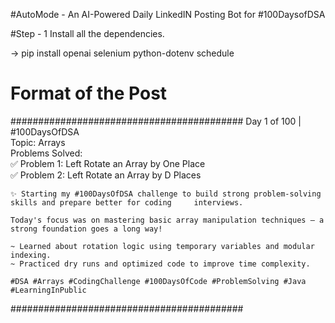 #AutoMode - An AI-Powered Daily LinkedIN Posting Bot for #100DaysofDSA

#Step - 1 
Install all the dependencies.
 
 -> pip install openai selenium python-dotenv schedule


 # Format of the Post

 ##########################################
    Day 1 of 100 | #100DaysOfDSA  
    Topic: Arrays  
    Problems Solved:  
    ✅ Problem 1: Left Rotate an Array by One Place  
    ✅ Problem 2: Left Rotate an Array by D Places  

    ✨ Starting my #100DaysOfDSA challenge to build strong problem-solving skills and prepare better for coding     interviews.

    Today's focus was on mastering basic array manipulation techniques — a strong foundation goes a long way!

    ~ Learned about rotation logic using temporary variables and modular indexing.  
    ~ Practiced dry runs and optimized code to improve time complexity.

    #DSA #Arrays #CodingChallenge #100DaysOfCode #ProblemSolving #Java #LearningInPublic
 ##########################################
